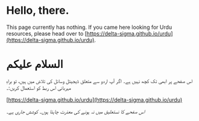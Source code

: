 # Hello, there.
This page currently has nothing. If you came here looking for Urdu resources, please head over to [https://delta-sigma.github.io/urdu](https://delta-sigma.github.io/urdu).



# السلام علیکم

اس صفحے پر ابھی تک کچھ نہیں ہے۔ اگر آپ اردو سے متعلق ڈیجیٹل وسائل کی تلاش میں ہیں، تو براہِ  مہربانی اس ربط کو استعمال کریں:۔

[https://delta-sigma.github.io/urdu](https://delta-sigma.github.io/urdu)

_اس صفحے کا نستعلیق میں نہ ہونے کی معذرت چاہتا ہوں۔ کوشش جاری ہے۔_
